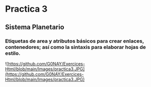 # Practica 3
## Sistema Planetario
### Etiquetas de area y atributos básicos para crear enlaces, contenedores; así como la sintaxis para elaborar hojas de estilo. 
![https://github.com/G0NAY/Exercices-Html/blob/main/Images/practica3.JPG](https://github.com/G0NAY/Exercices-Html/blob/main/Images/practica3.JPG)
